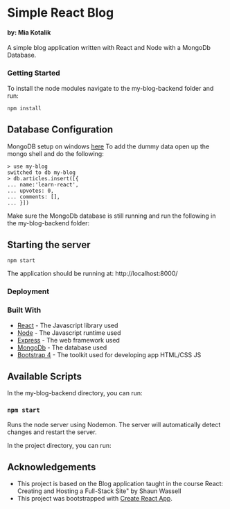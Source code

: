 # Simple React Blog

#### by: Mia Kotalik

A simple blog application written with React and Node with a MongoDb Database.

### Getting Started

To install the node modules navigate to the my-blog-backend folder and run:

```
npm install

```

## Database Configuration

MongoDB setup on windows [here](https://www.freecodecamp.org/news/learn-mongodb-a4ce205e7739/)
To add the dummy data open up the mongo shell and do the following:

```
> use my-blog
switched to db my-blog
> db.articles.insert([{
... name:'learn-react',
... upvotes: 0,
... comments: [],
... }])
```

Make sure the MongoDb database is still running and run the following in the my-blog-backend folder:

## Starting the server

```
npm start

```

The application should be running at: http://localhost:8000/

### Deployment

### Built With

-   [React](https://reactjs.org/) - The Javascript library used
-   [Node](https://nodejs.org/en/) - The Javascript runtime used
-   [Express](https://expressjs.com/) - The web framework used
-   [MongoDb](https://www.mongodb.com/) - The database used
-   [Bootstrap 4](https://getbootstrap.com/) - The toolkit used for developing app HTML/CSS JS

## Available Scripts

In the my-blog-backend directory, you can run:

### `npm start`

Runs the node server using Nodemon. The server will automatically detect changes and restart the server.

In the project directory, you can run:

## Acknowledgements

-   This project is based on the Blog application taught in the course React: Creating and Hosting a Full-Stack Site" by Shaun Wassell
-   This project was bootstrapped with [Create React App](https://github.com/facebook/create-react-app).
